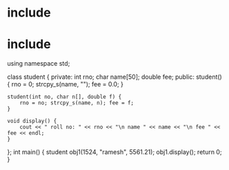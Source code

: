 # include<iostream>
# include<cstring>
using namespace std;

class student {
private:
	int rno; char name[50]; double fee;
public:
	student() {
		rno = 0;
		strcpy_s(name, "");
		fee = 0.0;
	}
		
	student(int no, char n[], double f) {
		rno = no; strcpy_s(name, n); fee = f;
	}
	
	void display() {
		cout << " roll no: " << rno << "\n name " << name << "\n fee " << fee << endl;
	}

};
int main() {
	student obj1(1524, "ramesh", 5561.21);
	obj1.display();
	return 0;
}
